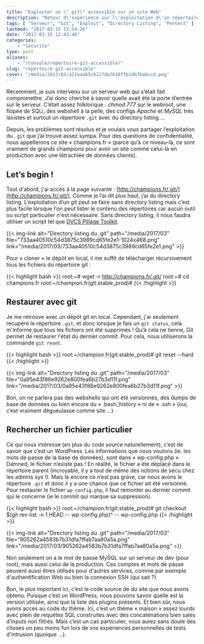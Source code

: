 ```yaml
---
title: "Exploiter un \".git\" accessible sur un site Web"
description: "Retour d\'expérience sur l\'exploitation d\'un répertoire \".git\" accessible à la racine d\'un site Web : code source, mots de passe SQL, etc."
tags: [ "Serveur", "Git", "Exploit", "Directory Listing", "Pentest" ]
lastmod: "2017-03-15 12:54:26"
date: "2017-03-15 12:43:46"
categories:
    - "Securite"
type: post
aliases:
    - "/console/repertoire-git-accessible/"
slug: "repertoire-git-accessible"
cover: "/media/2017/03/a22eaab5c6227da7b38ffb1db7ba6ccd.png"
---
```


Récemment, je suis intervenu sur un serveur web qui s’était fait compromettre. J’ai donc cherché à savoir quelle avait été la porte d’entrée sur le serveur. C’était assez folklorique : *chmod 777* sur le webroot, une flopée de SQLi, des webshell à la pelle, des configs *Apache* et *MySQL* très laxistes et surtout un répertoire `.git` avec du directory listing …

<!--more-->

Depuis, les problèmes sont résolus et je voulais vous partager l’exploitation du `.git` que j’ai trouvé assez sympa. Pour des questions de confidentialité, nous appellerons ce site « champions.fr » (parce qu’à ce niveau-là, ce sont vraiment de grands champions pour avoir un site comme celui-là en production avec une tétrachiée de données clients).

## Let’s begin !

Tout d'abord, j'ai accès à la page suivante : [http://champions.fr/.git/](http://champions.fr/.git/). Comme je l’ai dit plus haut, j’ai du directory listing. L’exploitation d’un git peut se faire sans directory listing mais c’est plus facile lorsque l'on peut lister le contenu des répertoires car aucun outil ou script particulier n'est nécessaire. Sans directory listing, il nous faudra utiliser un script tel que [DVCS Pillage Toolkit](https://github.com/evilpacket/DVCS-Pillage).

{{< img-link alt="Directory listing du .git" path="/media/2017/03" file="733aa40510c54d3875c3989cd65fe2e1-1024x468.png" link="/media/2017/03/733aa40510c54d3875c3989cd65fe2e1.png" >}}

Pour « cloner » le dépôt en local, il me suffit de télécharger récursivement tous les fichiers du répertoire git :

{{< highlight bash >}}
root:~# wget -r http://champions.fr/.git/
root:~# cd champions.fr
root:~/champion.fr(git:stable_prod)#
{{< /highlight >}}

## Restaurer avec git

Je me retrouve avec un dépôt git en local. Cependant, j'ai seulement récupéré le répertoire `.git`, et donc lorsque je fais un `git status`, cela m'informe que tous les fichiers ont été supprimés ! Qu’à cela ne tienne, Git permet de restaurer l'état du dernier commit. Pour cela, nous utiliserons la commande `git reset`.

{{< highlight bash >}}
root:~/champion.fr(git:stable_prod)# git reset --hard
{{< /highlight >}}

{{< img-link alt="Directory listing du .git" path="/media/2017/03" file="0a95e43f86e9262e800fea6b27b3d11f.png" link="/media/2017/03/0a95e43f86e9262e800fea6b27b3d11f.png" >}}

Bon, on ne parlera pas des webshells qui ont été versionnés, des dumps de base de données ou bien encore du « .bash_history » ni de « .ssh » (oui, c’est vraiment dégueulasse comme site …)

## Rechercher un fichier particulier

Ce qui nous intéresse (en plus du code source naturellement), c’est de savoir que c’est un WordPress. Les informations que nous voulons (ie. les mots de passe de la base de données), sont dans « wp-config.php ». Damned, le fichier n’existe pas ! En réalité, le fichier a été déplacé dans le répertoire parent (incroyable, il y a tout de même des notions de sécu chez les admins sys !). Mais là encore ce n’est pas grave, car nous avons le répertoire `.git` et donc il y a une chance que ce fichier ait été versionné. Pour restaurer le fichier `wp-config.php`, il faut remonter au dernier commit qui le concerne (ie le commit qui marque sa suppression).

{{< highlight bash >}}
root:~/champion.fr(git:stable_prod)# git checkout $(git rev-list -n 1 HEAD -- wp-config.php)^ -- wp-config.php
{{< /highlight >}}

{{< img-link alt="Directory listing du .git" path="/media/2017/03" file="905262a4583b7b31dfa7ffab7aa80a5a.png" link="/media/2017/03/905262a4583b7b31dfa7ffab7aa80a5a.png" >}}

Non seulement on a le mot de passe MySQL sur un serveur de dev (pour root), mais aussi celui de la production. Ces comptes et mots de passe peuvent aussi êtres utilisés pour d'autres services, comme par exemple d'authentification Web ou bien la connexion SSH (qui sait ?).

Bon, le plus important ici, c’est le code source de du site que nous avons obtenu. Puisque c’est un WordPress, nous pouvons savoir quelle est la version utilisée, ainsi que la liste des plugins présents. Et bien sûr, nous avons accès au code du thème. Ici, c’est un thème « maison » assez lourds avec plein de requêtes SQL construites avec des concaténations bien sales d’inputs non filtrés. Mais c’est un cas particulier, vous aurez sans doute des choses un peu moins fun lors de vos expériences personnelles de tests d'intrusion (quoique …).